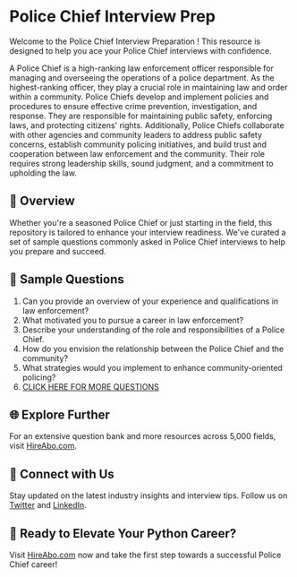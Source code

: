 # Police Chief Interview Prep

Welcome to the Police Chief Interview Preparation ! This resource is designed to help you ace your Police Chief interviews with confidence.

A Police Chief is a high-ranking law enforcement officer responsible for managing and overseeing the operations of a police department. As the highest-ranking officer, they play a crucial role in maintaining law and order within a community. Police Chiefs develop and implement policies and procedures to ensure effective crime prevention, investigation, and response. They are responsible for maintaining public safety, enforcing laws, and protecting citizens' rights. Additionally, Police Chiefs collaborate with other agencies and community leaders to address public safety concerns, establish community policing initiatives, and build trust and cooperation between law enforcement and the community. Their role requires strong leadership skills, sound judgment, and a commitment to upholding the law.

## 🚀 Overview

Whether you're a seasoned Police Chief or just starting in the field, this repository is tailored to enhance your interview readiness. We've curated a set of sample questions commonly asked in Police Chief interviews to help you prepare and succeed.

## 📝 Sample Questions

1. Can you provide an overview of your experience and qualifications in law enforcement?
2. What motivated you to pursue a career in law enforcement?
3. Describe your understanding of the role and responsibilities of a Police Chief.
4. How do you envision the relationship between the Police Chief and the community?
5. What strategies would you implement to enhance community-oriented policing?
6. [CLICK HERE FOR MORE QUESTIONS](https://hireabo.com/job/9_3_37/Police%20Chief)

## 🌐 Explore Further

For an extensive question bank and more resources across 5,000 fields, visit [HireAbo.com](https://www.hireabo.com).

## 📱 Connect with Us

Stay updated on the latest industry insights and interview tips. Follow us on [Twitter](https://twitter.com/hireabo) and [LinkedIn](https://www.linkedin.com/in/hire-abo-3609972a8/).

## 🚀 Ready to Elevate Your Python Career?

Visit [HireAbo.com](https://www.hireabo.com) now and take the first step towards a successful Police Chief career!